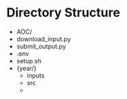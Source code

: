 # Directory Structure
- AOC/
- download_input.py
- submit_output.py
- .env
- setup.sh
- {year/}
  - inputs
  - src
  -  
